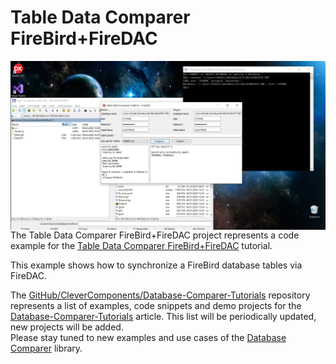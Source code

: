 # Table Data Comparer FireBird+FireDAC

<img align="left" src="TableDataComparerFB.jpg"/>

The Table Data Comparer FireBird+FireDAC project represents a code example for the [Table Data Comparer FireBird+FireDAC](https://www.clevercomponents.com/portal/kb/a153/table-data-comparer-firebird-via-firedac.aspx) tutorial.   

This example shows how to synchronize a FireBird database tables via FireDAC.

The [GitHub/CleverComponents/Database-Comparer-Tutorials](https://github.com/CleverComponents/Database-Comparer-Tutorials) repository represents a list of examples, code snippets and demo projects for the [Database-Comparer-Tutorials](https://www.clevercomponents.com/portal/kb/c12/tutorials.aspx) article. This list will be periodically updated, new projects will be added.   
Please stay tuned to new examples and use cases of the [Database Comparer](https://www.clevercomponents.com/products/dbc.asp) library.
